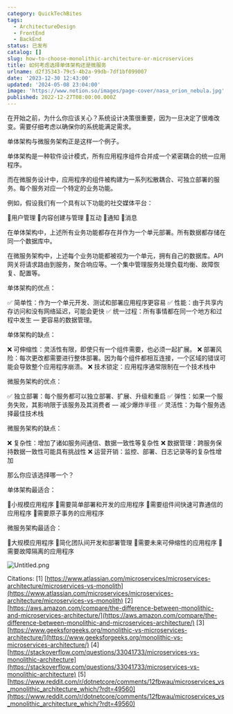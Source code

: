 ```yaml
---
category: QuickTechBites
tags:
  - ArchitectureDesign
  - FrontEnd
  - BackEnd
status: 已发布
catalog: []
slug: how-to-choose-monolithic-architecture-or-microservices
title: 如何考虑选择单体架构还是微服务
urlname: d2f35343-79c5-4b2a-99db-7df1bf099007
date: '2023-12-30 12:43:00'
updated: '2024-05-08 23:04:00'
image: 'https://www.notion.so/images/page-cover/nasa_orion_nebula.jpg'
published: 2022-12-27T08:00:00.000Z
---
```


在开始之前，为什么你应该关心？系统设计决策很重要，因为一旦决定了很难改变。需要仔细考虑以确保你的系统能满足需求。


单体架构与微服务架构正是这样一个例子。


单体架构是一种软件设计模式，所有应用程序组件合并成一个紧密耦合的统一应用程序。


而在微服务设计中，应用程序的组件被构建为一系列松散耦合、可独立部署的服务。每个服务对应一个特定的业务功能。


例如，假设我们有一个具有以下功能的社交媒体平台：


🔸用户管理
🔸内容创建与管理
🔸互动
🔸通知
🔸消息


在单体架构中，上述所有业务功能都存在并作为一个单元部署。所有数据都存储在同一个数据库中。


在微服务架构中，上述每个业务功能都被视为一个单元，拥有自己的数据库。API 网关将请求路由到服务，聚合响应等。一个集中管理服务处理负载均衡、故障恢复、配置等。


单体架构的优点：


✅ 简单性：作为一个单元开发、测试和部署应用程序更容易
✅ 性能：由于共享内存访问和没有网络延迟，可能会更快
✅ 统一过程：所有事情都在同一个地方和过程中发生 — 更容易的数据管理。


单体架构的缺点：


❌ 可伸缩性：灵活性有限，即使只有一个组件需要，也必须一起扩展。
❌ 部署风险：每次更改都需要进行整体部署。因为每个组件都相互连接，一个区域的错误可能会导致整个应用程序崩溃。
❌ 技术锁定：应用程序通常限制在一个技术栈中


微服务架构的优点：


✅ 独立部署：每个服务都可以独立部署、扩展、升级和重启
✅ 弹性：如果一个服务失败，其影响限于该服务及其消费者 — 减少爆炸半径
✅ 灵活性：为每个服务选择最佳技术栈


微服务架构的缺点：


❌ 复杂性：增加了诸如服务间通信、数据一致性等复杂性
❌ 数据管理：跨服务保持数据一致性可能具有挑战性
❌ 运营开销：监控、部署、日志记录等的复杂性增加


那么你应该选择哪一个？


单体架构最适合：


🔹小规模应用程序
🔹需要简单部署和开发的应用程序
🔹需要组件间快速可靠通信的应用程序
🔹需要原子事务的应用程序


微服务架构最适合：


🔸大规模应用程序
🔸简化团队间开发和部署管理
🔸需要未来可伸缩性的应用程序
🔸需要故障隔离的应用程序


![Untitled.png](https://prod-files-secure.s3.us-west-2.amazonaws.com/5d24fe63-e567-4804-86f9-9fdc62e13082/8d149051-cc00-4198-a3d7-e00805eb8f9e/Untitled.png?X-Amz-Algorithm=AWS4-HMAC-SHA256&X-Amz-Content-Sha256=UNSIGNED-PAYLOAD&X-Amz-Credential=ASIAZI2LB466VZBB2QOF%2F20250217%2Fus-west-2%2Fs3%2Faws4_request&X-Amz-Date=20250217T213250Z&X-Amz-Expires=3600&X-Amz-Security-Token=IQoJb3JpZ2luX2VjEFUaCXVzLXdlc3QtMiJHMEUCIATSVbfi4lRCnhRsToFqN7FrKU9Vig2AiPwznfrKfNrhAiEA49CXp9la3Coq%2F1OoTc9hz%2F5rK2aM4cfKJM12uSgcwlEq%2FwMIfhAAGgw2Mzc0MjMxODM4MDUiDHMRaWUwnXjAAR177CrcA1SNps83PvBAL%2FYs0iMooRCzABamOItEhn49b3pWsuyInFmDshI9bJwMQYj5h0lJFCT8s83sIST5cgow71LuMKLJJHrMoilGEXMfwiEnnkCDTtAMPWZlCsxhWV%2BQ52gHqxCbTI8OsgBBF55IK4GK2%2FnEqr0yqQGbv87J8Wkzx6u4qPxoONqGDnBy8p%2FSKY0X1LTLTGgEPbz5XZQtCo2IPQy4x9o2IpCh0YVLhHJIjDl2YhSjGbAGcxbej0F6eoGnZd5Gyf3IT%2FAlY3fcnp%2FWiYRo7wgRQWB3U1%2BCbPtEWGXcKageHFxhtMs4Wn7ujxLiFbirGxxU2fL7Y9ONXFZ66JYbUITobdAY8ZhP91EuazpfauKOFQh1bdMQaI%2FZVZD0hc1F6BsXXJahJcmWlBTn1Gn%2BKppvKMuP8ok0ahGbXV9L5ArmUmAhz6H7qMMIWC7ODwWgPCJpx0%2FYQtQAw2n5YZHftLsslK3MCg0tdai8gV0LhT2tfSuHi9DPtMYGGVghVjC7bwCAe1MAi2%2FQJmCPmNfMDKSeLVAII%2Fj6iisrsIQpLMcPIzsMzeOjxi9avoG%2FSIogVkR2QkgsNlx%2F9BEEaqhO%2F49hjQ1xWTV0q06ApNrzDEtKkHD2pzX8imvQMKLIzr0GOqUBKUIV9qfSWKuITVi74owhXX%2FIm26s8cLSLPhzHqH%2BbtU7na9LYJi5UgSof%2FfoQ3OJ7QTYVeKGncnljnCUZD2nc47DlgyJCmYPm0GZrYO%2F61Hej7mzjQG%2FV57OCMS3eonU7PFMhd9Chjqvl3GqJRq87CUw4WF9f56Y9VOo7n2xwaZzww3LFveVIP4ZlzAbJyWyTKZhGZ31YWpGgCNmVpqyTrVhlnqB&X-Amz-Signature=d4d4956cbdc75ba968c55bd4740632a9d3f14cfbf6becc4b0552f701869d60ed&X-Amz-SignedHeaders=host&x-id=GetObject)


Citations:
[1] [https://www.atlassian.com/microservices/microservices-architecture/microservices-vs-monolith](https://www.atlassian.com/microservices/microservices-architecture/microservices-vs-monolith)
[2] [https://aws.amazon.com/compare/the-difference-between-monolithic-and-microservices-architecture/](https://aws.amazon.com/compare/the-difference-between-monolithic-and-microservices-architecture/)
[3] [https://www.geeksforgeeks.org/monolithic-vs-microservices-architecture/](https://www.geeksforgeeks.org/monolithic-vs-microservices-architecture/)
[4] [https://stackoverflow.com/questions/33041733/microservices-vs-monolithic-architecture](https://stackoverflow.com/questions/33041733/microservices-vs-monolithic-architecture)
[5] [https://www.reddit.com/r/dotnetcore/comments/12fbwau/microservices_vs_monolithic_architecture_which/?rdt=49560](https://www.reddit.com/r/dotnetcore/comments/12fbwau/microservices_vs_monolithic_architecture_which/?rdt=49560)

